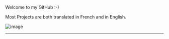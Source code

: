 Welcome to my GitHub :-) 

Most Projects are both translated in French and in English.

![image](https://user-images.githubusercontent.com/97849927/202805610-687d7e39-b97d-4142-a9ec-03d64558750b.png)

---------------------------------------------------------------------------------------------------------------------------



